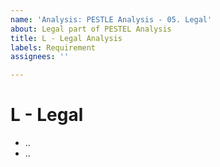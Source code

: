 ```yaml
---
name: 'Analysis: PESTLE Analysis - 05. Legal'
about: Legal part of PESTEL Analysis
title: L - Legal Analysis
labels: Requirement
assignees: ''

---
```


# L - Legal

- ..
- ..
